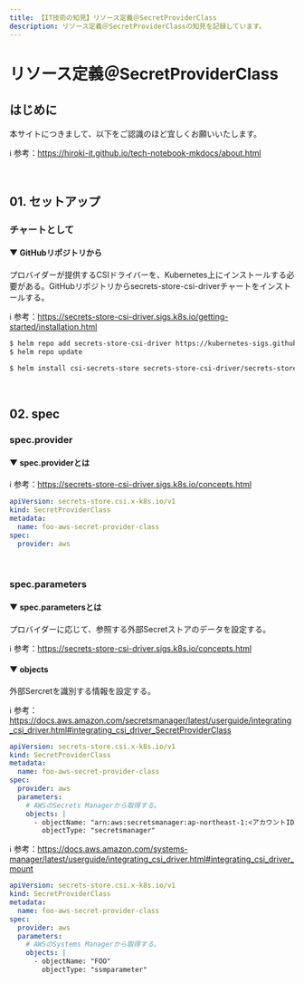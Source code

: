 ```yaml
---
title: 【IT技術の知見】リソース定義＠SecretProviderClass
description: リソース定義＠SecretProviderClassの知見を記録しています。
---
```


# リソース定義＠SecretProviderClass

## はじめに

本サイトにつきまして、以下をご認識のほど宜しくお願いいたします。

ℹ️ 参考：https://hiroki-it.github.io/tech-notebook-mkdocs/about.html

<br>

## 01. セットアップ

### チャートとして

#### ▼ GitHubリポジトリから

プロバイダーが提供するCSIドライバーを、Kubernetes上にインストールする必要がある。GitHubリポジトリからsecrets-store-csi-driverチャートをインストールする。

ℹ️ 参考：https://secrets-store-csi-driver.sigs.k8s.io/getting-started/installation.html

```bash
$ helm repo add secrets-store-csi-driver https://kubernetes-sigs.github.io/secrets-store-csi-driver/charts
$ helm repo update

$ helm install csi-secrets-store secrets-store-csi-driver/secrets-store-csi-driver -n kube-system 
```

<br>

## 02. spec

### spec.provider

#### ▼ spec.providerとは



ℹ️ 参考：https://secrets-store-csi-driver.sigs.k8s.io/concepts.html

```yaml
apiVersion: secrets-store.csi.x-k8s.io/v1
kind: SecretProviderClass
metadata:
  name: foo-aws-secret-provider-class
spec:
  provider: aws
```

<br>

### spec.parameters

#### ▼ spec.parametersとは

プロバイダーに応じて、参照する外部Secretストアのデータを設定する。

ℹ️ 参考：https://secrets-store-csi-driver.sigs.k8s.io/concepts.html

#### ▼ objects

外部Sercretを識別する情報を設定する。

ℹ️ 参考：https://docs.aws.amazon.com/secretsmanager/latest/userguide/integrating_csi_driver.html#integrating_csi_driver_SecretProviderClass

```yaml
apiVersion: secrets-store.csi.x-k8s.io/v1
kind: SecretProviderClass
metadata:
  name: foo-aws-secret-provider-class
spec:
  provider: aws
  parameters:
    # AWSのSecrets Managerから取得する。
    objects: |
      - objectName: "arn:aws:secretsmanager:ap-northeast-1:<アカウントID>:secret:<外部Secretストア名>"
        objectType: "secretsmanager"
```

ℹ️ 参考：https://docs.aws.amazon.com/systems-manager/latest/userguide/integrating_csi_driver.html#integrating_csi_driver_mount

```yaml
apiVersion: secrets-store.csi.x-k8s.io/v1
kind: SecretProviderClass
metadata:
  name: foo-aws-secret-provider-class
spec:
  provider: aws
  parameters:
    # AWSのSystems Managerから取得する。
    objects: |
      - objectName: "FOO"
        objectType: "ssmparameter"
```

<br>
